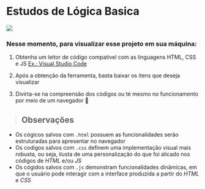 <h1>Estudos de Lógica Basica</h1> 
<img src=https://img.shields.io/badge/Status-Finalizado-green>

### Nesse momento, para visualizar esse projeto em sua máquina:
1. Obtenha um leitor de código compativel com as linguagens HTML, CSS e JS [Ex.: Visual Studio Code](https://code.visualstudio.com)

3. Após a obtenção da ferramenta, basta baixar os itens que deseja visualizar

3. Divirta-se na compreensão dos códigos ou té mesmo no funcionamento por meio de um navegador &#129322;

 > ## Observações 
* Os cógicos salvos com ```.html``` possuem as funcionalidades serão estruturadas para apresentar no navegador 
* Os codigos salvos com ```.css``` definem  uma implementação visual mais robusta, ou seja, ilusta de uma personalização do que foi alicado nos códigos de *HTML* e/ou *JS*
* Os cógidos salvos com ```.js``` demonstram funcionalidades dinâmicas, em que o usuário pode interagir com a interface produzida a partir do *HTML* e *CSS*
